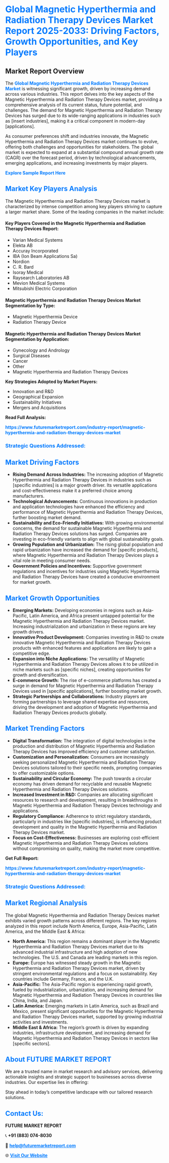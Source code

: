 <h1 style="color: #007BFF;">Global Magnetic Hyperthermia and Radiation Therapy Devices Market Report 2025-2033: Driving Factors, Growth Opportunities, and Key Players</h1>

<section id="overview">
<h2>Market Report Overview</h2>
<p>The <a href="https://www.futuremarketreport.com/industry-report/magnetic-hyperthermia-and-radiation-therapy-devices-market" style="color: #007BFF; text-decoration: none;"><strong>Global Magnetic Hyperthermia and Radiation Therapy Devices Market</strong></a> is witnessing significant growth, driven by increasing demand across various industries. This report delves into the key aspects of the Magnetic Hyperthermia and Radiation Therapy Devices market, providing a comprehensive analysis of its current status, future potential, and challenges. The demand for Magnetic Hyperthermia and Radiation Therapy Devices has surged due to its wide-ranging applications in industries such as [insert industries], making it a critical component in modern-day [applications].</p>
<p>As consumer preferences shift and industries innovate, the Magnetic Hyperthermia and Radiation Therapy Devices market continues to evolve, offering both challenges and opportunities for stakeholders. The global market is expected to expand at a substantial compound annual growth rate (CAGR) over the forecast period, driven by technological advancements, emerging applications, and increasing investments by major players.</p>
</section>

<section id="overview">
<p><a href="https://www.futuremarketreport.com/request-sample/reportId=127222" style="color: #007BFF; text-decoration: none;"><strong>Explore Sample Report Here</strong></a></p>
</section>

<section id="key-players">
<h2 style="color: #007BFF;">Market Key Players Analysis</h2>
<p>The Magnetic Hyperthermia and Radiation Therapy Devices market is characterized by intense competition among key players striving to capture a larger market share. Some of the leading companies in the market include:</p>
<h4>Key Players Covered in the Magnetic Hyperthermia and Radiation Therapy Devices Report:</h4>
<ul><li>Varian Medical Systems</li><li>Elekta AB</li><li>Accuray Incorporated</li><li>IBA (Ion Beam Applications Sa)</li><li>Nordion</li><li>C. R. Bard</li><li>Isoray Medical</li><li>Raysearch Laboratories AB</li><li>Mevion Medical Systems</li><li>Mitsubishi Electric Corporation</li></ul>
<h4>Magnetic Hyperthermia and Radiation Therapy Devices Market Segmentation by Type:</h4>
<ul><li>Magnetic Hyperthermia Device</li><li>Radiation Therapy Device</li></ul>

<h4>Magnetic Hyperthermia and Radiation Therapy Devices Market Segmentation by Application:</h4>
<ul><li>Gynecology and Andrology</li><li>Surgical Diseases</li><li>Cancer</li><li>Other</li><li>Magnetic Hyperthermia and Radiation Therapy Devices</li></ul>
<p><strong>Key Strategies Adopted by Market Players:</strong></p>
<ul>
<li>Innovation and R&D</li>
<li>Geographical Expansion</li>
<li>Sustainability Initiatives</li>
<li>Mergers and Acquisitions</li>
</ul>
</section>

<section>
<p><strong>Read Full Analysis: </strong></p><a href="https://www.futuremarketreport.com/industry-report/magnetic-hyperthermia-and-radiation-therapy-devices-market" style="color: #007BFF; text-decoration: none;"><strong>https://www.futuremarketreport.com/industry-report/magnetic-hyperthermia-and-radiation-therapy-devices-market</strong></a>
<h3 style="color: #007BFF;">Strategic Questions Addressed:</h3>
</section>

<section id="driving-factors">
<h2 style="color: #007BFF;">Market Driving Factors</h2>
<ul>
<li><strong>Rising Demand Across Industries:</strong> The increasing adoption of Magnetic Hyperthermia and Radiation Therapy Devices in industries such as [specific industries] is a major growth driver. Its versatile applications and cost-effectiveness make it a preferred choice among manufacturers.</li>
<li><strong>Technological Advancements:</strong> Continuous innovations in production and application technologies have enhanced the efficiency and performance of Magnetic Hyperthermia and Radiation Therapy Devices, further boosting market demand.</li>
<li><strong>Sustainability and Eco-Friendly Initiatives:</strong> With growing environmental concerns, the demand for sustainable Magnetic Hyperthermia and Radiation Therapy Devices solutions has surged. Companies are investing in eco-friendly variants to align with global sustainability goals.</li>
<li><strong>Growing Population and Urbanization:</strong> The rising global population and rapid urbanization have increased the demand for [specific products], where Magnetic Hyperthermia and Radiation Therapy Devices plays a vital role in meeting consumer needs.</li>
<li><strong>Government Policies and Incentives:</strong> Supportive government regulations and incentives for industries using Magnetic Hyperthermia and Radiation Therapy Devices have created a conducive environment for market growth.</li>
</ul>
</section>

<section id="growth-opportunities">
<h2 style="color: #007BFF;">Market Growth Opportunities</h2>
<ul>
<li><strong>Emerging Markets:</strong> Developing economies in regions such as Asia-Pacific, Latin America, and Africa present untapped potential for the Magnetic Hyperthermia and Radiation Therapy Devices market. Increasing industrialization and urbanization in these regions are key growth drivers.</li>
<li><strong>Innovative Product Development:</strong> Companies investing in R&D to create innovative Magnetic Hyperthermia and Radiation Therapy Devices products with enhanced features and applications are likely to gain a competitive edge.</li>
<li><strong>Expansion into Niche Applications:</strong> The versatility of Magnetic Hyperthermia and Radiation Therapy Devices allows it to be utilized in niche markets such as [specific niches], creating opportunities for growth and diversification.</li>
<li><strong>E-commerce Growth:</strong> The rise of e-commerce platforms has created a surge in demand for Magnetic Hyperthermia and Radiation Therapy Devices used in [specific applications], further boosting market growth.</li>
<li><strong>Strategic Partnerships and Collaborations:</strong> Industry players are forming partnerships to leverage shared expertise and resources, driving the development and adoption of Magnetic Hyperthermia and Radiation Therapy Devices products globally.</li>
</ul>
</section>

<section id="trending-factors">
<h2 style="color: #007BFF;">Market Trending Factors</h2>
<ul>
<li><strong>Digital Transformation:</strong> The integration of digital technologies in the production and distribution of Magnetic Hyperthermia and Radiation Therapy Devices has improved efficiency and customer satisfaction.</li>
<li><strong>Customization and Personalization:</strong> Consumers are increasingly seeking personalized Magnetic Hyperthermia and Radiation Therapy Devices solutions tailored to their specific needs, prompting companies to offer customizable options.</li>
<li><strong>Sustainability and Circular Economy:</strong> The push towards a circular economy has driven demand for recyclable and reusable Magnetic Hyperthermia and Radiation Therapy Devices solutions.</li>
<li><strong>Increased Investment in R&D:</strong> Companies are allocating significant resources to research and development, resulting in breakthroughs in Magnetic Hyperthermia and Radiation Therapy Devices technology and applications.</li>
<li><strong>Regulatory Compliance:</strong> Adherence to strict regulatory standards, particularly in industries like [specific industries], is influencing product development and quality in the Magnetic Hyperthermia and Radiation Therapy Devices market.</li>
<li><strong>Focus on Cost-Effectiveness:</strong> Businesses are exploring cost-efficient Magnetic Hyperthermia and Radiation Therapy Devices solutions without compromising on quality, making the market more competitive.</li>
</ul>
</section>

<section>
<p><strong>Get Full Report: </strong></p><a href="https://www.futuremarketreport.com/industry-report/magnetic-hyperthermia-and-radiation-therapy-devices-market" style="color: #007BFF; text-decoration: none;"><strong>https://www.futuremarketreport.com/industry-report/magnetic-hyperthermia-and-radiation-therapy-devices-market</strong></a>
<h3 style="color: #007BFF;">Strategic Questions Addressed:</h3>
</section>


<section id="regional-analysis">
<h2 style="color: #007BFF;">Market Regional Analysis</h2>
<p>The global Magnetic Hyperthermia and Radiation Therapy Devices market exhibits varied growth patterns across different regions. The key regions analyzed in this report include North America, Europe, Asia-Pacific, Latin America, and the Middle East & Africa:</p>
<ul>
<li><strong>North America:</strong> This region remains a dominant player in the Magnetic Hyperthermia and Radiation Therapy Devices market due to its advanced industrial infrastructure and high adoption of new technologies. The U.S. and Canada are leading markets in this region.</li>
<li><strong>Europe:</strong> Europe has witnessed steady growth in the Magnetic Hyperthermia and Radiation Therapy Devices market, driven by stringent environmental regulations and a focus on sustainability. Key countries include Germany, France, and the U.K.</li>
<li><strong>Asia-Pacific:</strong> The Asia-Pacific region is experiencing rapid growth, fueled by industrialization, urbanization, and increasing demand for Magnetic Hyperthermia and Radiation Therapy Devices in countries like China, India, and Japan.</li>
<li><strong>Latin America:</strong> Emerging markets in Latin America, such as Brazil and Mexico, present significant opportunities for the Magnetic Hyperthermia and Radiation Therapy Devices market, supported by growing industrial activities and investments.</li>
<li><strong>Middle East & Africa:</strong> The region’s growth is driven by expanding industries, infrastructure development, and increasing demand for Magnetic Hyperthermia and Radiation Therapy Devices in sectors like [specific sectors].</li>
</ul>
</section>

<footer>
<h2 style="color: #007BFF;">About FUTURE MARKET REPORT</h2>
<p>We are a trusted name in market research and advisory services, delivering actionable insights and strategic support to businesses across diverse industries. Our expertise lies in offering:</p>

<p>Stay ahead in today’s competitive landscape with our tailored research solutions.</p>

<h2 style="color: #007BFF;">Contact Us:</h2>
<p><strong>FUTURE MARKET REPORT</strong></p>
<p>📞 <strong>+91 (883) 074-8030</strong></p>
<p>📧 <strong><a href="mailto:help@futuremarketreport.com" style="color: #007BFF;">help@futuremarketreport.com</a></strong></p>
<p>🌐 <strong><a href="https://www.futuremarketreport.com/" style="color: #007BFF;">Visit Our Website</a></strong></p>
</footer>